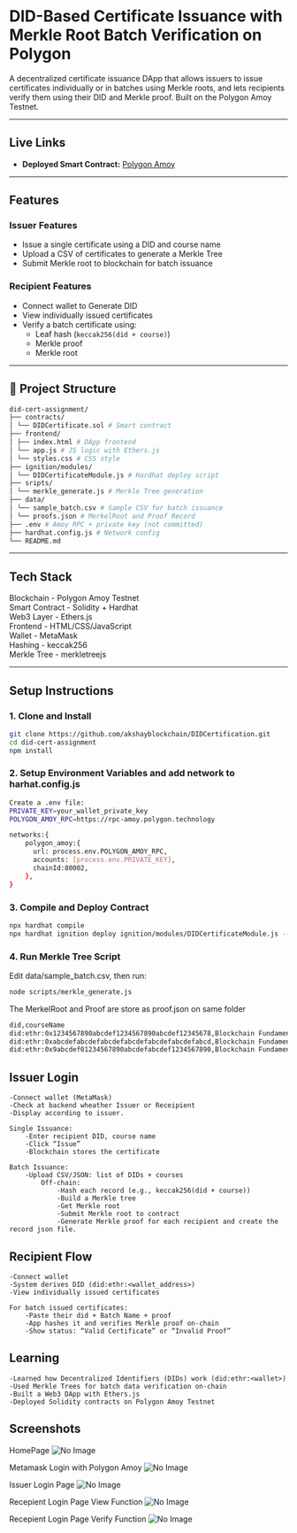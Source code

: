 # DID-Based Certificate Issuance with Merkle Root Batch Verification on Polygon

A decentralized certificate issuance DApp that allows issuers to issue certificates individually or in batches using Merkle roots, and lets recipients verify them using their DID and Merkle proof. Built on the Polygon Amoy Testnet.

---

## Live Links

- **Deployed Smart Contract:** [Polygon Amoy](https://amoy.polygonscan.com/address/0xa37d6e5ee869292A0e66F408531Bd65Be8Db9bA7)

---

## Features

### Issuer Features

- Issue a single certificate using a DID and course name
- Upload a CSV of certificates to generate a Merkle Tree
- Submit Merkle root to blockchain for batch issuance

### Recipient Features

- Connect wallet to Generate DID
- View individually issued certificates
- Verify a batch certificate using:
  - Leaf hash (`keccak256(did + course)`)
  - Merkle proof
  - Merkle root

---

## 📂 Project Structure

```bash
did-cert-assignment/
├── contracts/
│ └── DIDCertificate.sol # Smart contract
├── frontend/
│ ├── index.html # DApp frontend
│ └── app.js # JS logic with Ethers.js
│ └── styles.css # CSS style
├── ignition/modules/
│ └── DIDCertificateModule.js # Hardhat deploy script
├── sripts/
│ └── merkle_generate.js # Merkle Tree generation
├── data/
│ └── sample_batch.csv # Sample CSV for batch issuance
│ └── proofs.json # MerkelRoot and Proof Record
├── .env # Amoy RPC + private key (not committed)
├── hardhat.config.js # Network config
└── README.md
```

---

## Tech Stack

Blockchain - Polygon Amoy Testnet  
 Smart Contract - Solidity + Hardhat  
 Web3 Layer - Ethers.js  
 Frontend - HTML/CSS/JavaScript  
 Wallet - MetaMask  
 Hashing - keccak256  
 Merkle Tree - merkletreejs

---

## Setup Instructions

### 1. Clone and Install

```bash
git clone https://github.com/akshayblockchain/DIDCertification.git
cd did-cert-assignment
npm install

```

### 2. Setup Environment Variables and add network to harhat.config.js

```bash
Create a .env file:
PRIVATE_KEY=your_wallet_private_key
POLYGON_AMOY_RPC=https://rpc-amoy.polygon.technology

networks:{
    polygon_amoy:{
      url: process.env.POLYGON_AMOY_RPC,
      accounts: [process.env.PRIVATE_KEY],
      chainId:80002,
    },
}
```

### 3. Compile and Deploy Contract

```bash
npx hardhat compile
npx hardhat ignition deploy ignition/modules/DIDCertificateModule.js --network polygon_amoy
```

### 4. Run Merkle Tree Script

Edit data/sample_batch.csv, then run:

```bash
node scripts/merkle_generate.js
```

The MerkelRoot and Proof are store as proof.json on same folder

```bash
did,courseName
did:ethr:0x1234567890abcdef1234567890abcdef12345678,Blockchain Fundamentals
did:ethr:0xabcdefabcdefabcdefabcdefabcdefabcdefabcd,Blockchain Fundamentals
did:ethr:0x9abcdef01234567890abcdefabcdef1234567890,Blockchain Fundamentals
```

## Issuer Login

    -Connect wallet (MetaMask)
    -Check at backend wheather Issuer or Receipient
    -Display according to issuer.

    Single Issuance:
        -Enter recipient DID, course name
        -Click “Issue”
        -Blockchain stores the certificate

    Batch Issuance:
        -Upload CSV/JSON: list of DIDs + courses
            Off-chain:
                -Hash each record (e.g., keccak256(did + course))
                -Build a Merkle tree
                -Get Merkle root
                -Submit Merkle root to contract
                -Generate Merkle proof for each recipient and create the record json file.

## Recipient Flow

    -Connect wallet
    -System derives DID (did:ethr:<wallet_address>)
    -View individually issued certificates

    For batch issued certificates:
        -Paste their did + Batch Name + proof
        -App hashes it and verifies Merkle proof on-chain
        -Show status: “Valid Certificate” or “Invalid Proof”

## Learning

    -Learned how Decentralized Identifiers (DIDs) work (did:ethr:<wallet>)
    -Used Merkle Trees for batch data verification on-chain
    -Built a Web3 DApp with Ethers.js
    -Deployed Solidity contracts on Polygon Amoy Testnet

## Screenshots

HomePage
![No Image](screenshots/homePage.png)

Metamask Login with Polygon Amoy
![No Image](screenshots/connectWallet.png)

Issuer Login Page
![No Image](screenshots/IssuerLogin.png)

Recepient Login Page View Function
![No Image](screenshots/RecepientLogin1.png)

Recepient Login Page Verify Function
![No Image](screenshots/RecepientLogin2.png)

